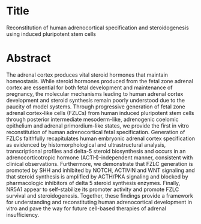 # Title
Reconstitution of human adrenocortical specification and steroidogenesis using induced pluripotent stem cells

# Abstract
The adrenal cortex produces vital steroid hormones that maintain homeostasis. While steroid hormones produced from the fetal zone adrenal cortex are essential for both fetal development and maintenance of pregnancy, the molecular mechanisms leading to human adrenal cortex development and steroid synthesis remain poorly understood due to the paucity of model systems. Through progressive generation of fetal zone adrenal cortex-like cells (FZLCs) from human induced pluripotent stem cells through posterior intermediate mesoderm-like, adrenogenic coelomic epithelium and adrenal primordium-like states, we provide the first in vitro reconstitution of human adrenocortical fetal specification. Generation of FZLCs faithfully recapitulates human embryonic adrenal cortex specification as evidenced by histomorphological and ultrastructural analysis, transcriptional profiles and delta-5 steroid biosynthesis and occurs in an adrenocorticotropic hormone (ACTH)-independent manner, consistent with clinical observations.  Furthermore, we demonstrate that FZLC generation is promoted by SHH and inhibited by NOTCH, ACTIVIN and WNT signaling and that steroid synthesis is amplified by ACTH/PKA signaling and blocked by pharmacologic inhibitors of delta 5 steroid synthesis enzymes. Finally, NR5A1 appear to self-stabilize its promoter activity and promote FZLC survival and steroidogenesis. Together, these findings provide a framework for understanding and reconstituting human adrenocortical development in vitro and pave the way for future cell-based therapies of adrenal insufficiency.
